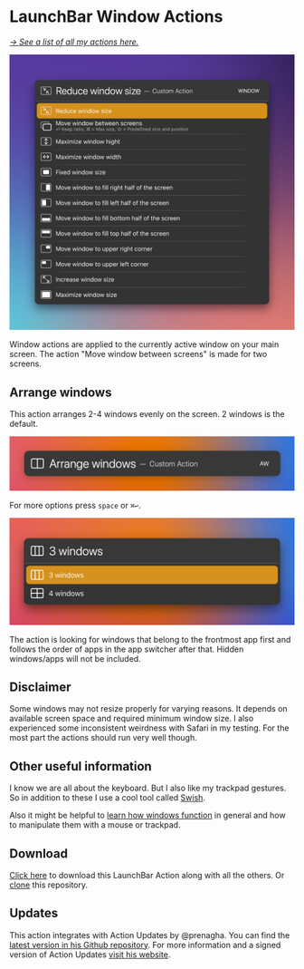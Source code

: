 # LaunchBar Window Actions

*[→ See a list of all my actions here.](https://ptujec.github.io/launchbar)* 

<img src="windowactions.png" width="745"/> 

Window actions are applied to the currently active window on your main screen. The action "Move window between screens" is made for two screens.

## Arrange windows

This action arranges 2-4 windows evenly on the screen. 2 windows is the default.  

<img src="01.jpg" width="623"/> 

For more options press `space` or `⌘↩`.

<img src="02.jpg" width="623"/> 

The action is looking for windows that belong to the frontmost app first and follows the order of apps in the app switcher after that. Hidden windows/apps will not be included. 

## Disclaimer 

Some windows may not resize properly for varying reasons. It depends on available screen space and required minimum window size. I also experienced some inconsistent weirdness with Safari in my testing. For the most part the actions should run very well though. 

## Other useful information

I know we are all about the keyboard. But I also like my trackpad gestures. So in addition to these I use a cool tool called [Swish](https://highlyopinionated.co/swish/). 

Also it might be helpful to [learn how windows function](https://macmost.com/a-beginners-guide-to-resizing-mac-windows.html) in general and how to manipulate them with a mouse or trackpad. 

## Download

[Click here](https://github.com/Ptujec/LaunchBar/archive/refs/heads/master.zip) to download this LaunchBar Action along with all the others. Or [clone](https://docs.github.com/en/repositories/creating-and-managing-repositories/cloning-a-repository) this repository.

## Updates

This action integrates with Action Updates by @prenagha. You can find the [latest version in his Github repository](https://github.com/prenagha/launchbar). For more information and a signed version of Action Updates [visit his website](https://renaghan.com/launchbar/action-updates/).

